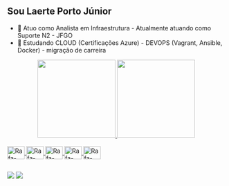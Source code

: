 ## Sou Laerte Porto Júnior

- 🔭 Atuo como Analista em Infraestrutura - Atualmente atuando como Suporte N2 - JFGO
- 🌱 Estudando CLOUD (Certificações Azure) - DEVOPS (Vagrant, Ansible, Docker) - migração de carreira

<div align="center">
  <a href="https://github.com/laertep">
  <img height="180em" src="https://github-readme-stats.vercel.app/api?username=laertep&show_icons=true&theme=dark&include_all_commits=true&count_private=true"/>
  <img height="180em" src="https://github-readme-stats.vercel.app/api/top-langs/?username=laertep&layout=compact&langs_count=7&theme=dark"/>
</div>

<div style="display: inline_block"><br>
  <img align="center" alt="Rafa-Csharp" height="30" width="40"src="https://cdn.jsdelivr.net/gh/devicons/devicon/icons/azure/azure-original-wordmark.svg" />        
  <img align="center" alt="Rafa-Csharp" height="30" width="40"src="https://cdn.jsdelivr.net/gh/devicons/devicon/icons/ansible/ansible-original-wordmark.svg" />
  <img align="center" alt="Rafa-Csharp" height="30" width="40"src="https://cdn.jsdelivr.net/gh/devicons/devicon/icons/docker/docker-original-wordmark.svg" />
  <img align="center" alt="Rafa-Csharp" height="30" width="40"src="https://cdn.jsdelivr.net/gh/devicons/devicon/icons/linux/linux-original.svg" />
  <img align="center" alt="Rafa-Csharp" height="30" width="40"src="https://cdn.jsdelivr.net/gh/devicons/devicon/icons/terraform/terraform-original-wordmark.svg" />
                  
</div>       

##
 
<div> 
  <a href = "mailto:laertep@gmail.com"><img src="https://img.shields.io/badge/-Gmail-%23333?style=for-the-badge&logo=gmail&logoColor=white" target="_blank"></a>
  <a href="https://linkedin.com/in/laerte-analistainfra" target="_blank"><img src="https://img.shields.io/badge/-LinkedIn-%230077B5?style=for-the-badge&logo=linkedin&logoColor=white" target="_blank"></a> 
  
</div>


